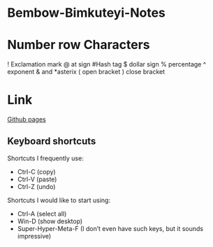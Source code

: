 # Bembow-Bimkuteyi-Notes
# Number row Characters
! Exclamation mark
@ at sign
#Hash tag
$ dollar sign
% percentage
^ exponent
& and 
*asterix
( open bracket
) close bracket
  # Link
  
  [Github pages](https://github.com/Alexbhim/Bembow-Bimkuteyi-Notes/new/main?readme=1)

## Keyboard shortcuts
Shortcuts I frequently use: 
- Ctrl-C (copy)
- Ctrl-V (paste)
- Ctrl-Z (undo)

Shortcuts I would like to start using: 
- Ctrl-A (select all)
- Win-D (show desktop)
- Super-Hyper-Meta-F (I don’t even have such keys, but it sounds impressive)